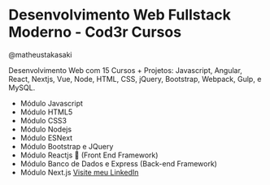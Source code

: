 # Desenvolvimento Web Fullstack Moderno - Cod3r Cursos
@matheustakasaki

Desenvolvimento Web com 15 Cursos + Projetos: Javascript, Angular, React, Nextjs, Vue, Node, HTML, CSS, jQuery, Bootstrap, Webpack, Gulp, e MySQL.

-   Módulo Javascript
-   Módulo HTML5
-   Módulo CSS3
-   Módulo Nodejs
-   Módulo ESNext
-   Módulo Bootstrap e JQuery
-   Módulo Reactjs 🎨 (Front End Framework)
-   Módulo Banco de Dados e Express (Back-end Framework)
-   Módulo Next.js
    [Visite meu LinkedIn](https://www.linkedin.com/in/matheus-takasaki-antunes/)
